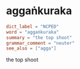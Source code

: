 # aggaṅkuraka

``` toml
dict_label = "NCPED"
word = "aggaṅkuraka"
summary = "the top shoot"
grammar_comment = "neuter"
see_also = ["agga"]
```

the top shoot

